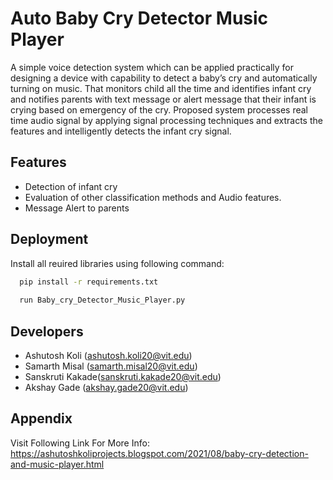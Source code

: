 
# Auto Baby Cry Detector Music Player
A simple voice detection system which can be applied practically for designing a device with capability to detect a baby’s cry and automatically turning on music.
That monitors child all the time and identifies infant cry and notifies parents with text message or alert message that their infant is crying based on emergency of the cry.
Proposed system processes real time audio signal by applying signal processing techniques and extracts the features and intelligently detects the infant cry signal.



## Features

- Detection of infant cry
- Evaluation of other classification methods and Audio features.
- Message Alert to parents 


  
## Deployment

Install all reuired libraries using following command:

```bash
  pip install -r requirements.txt
  
  run Baby_cry_Detector_Music_Player.py
```

  
## Developers


- Ashutosh Koli (ashutosh.koli20@vit.edu)
- Samarth Misal (samarth.misal20@vit.edu)
- Sanskruti Kakade(sanskruti.kakade20@vit.edu)
- Akshay Gade (akshay.gade20@vit.edu)


  
## Appendix

Visit Following Link For More Info:
https://ashutoshkoliprojects.blogspot.com/2021/08/baby-cry-detection-and-music-player.html

  